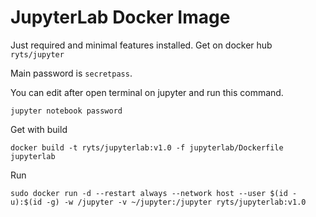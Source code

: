 # JupyterLab Docker Image

Just required and minimal features installed. Get on docker hub `ryts/jupyter`

Main password is `secretpass`.

You can edit after open terminal on jupyter and run this command.

```shell
jupyter notebook password
```

Get with build

```shell
docker build -t ryts/jupyterlab:v1.0 -f jupyterlab/Dockerfile jupyterlab
```

Run

```shell
sudo docker run -d --restart always --network host --user $(id -u):$(id -g) -w /jupyter -v ~/jupyter:/jupyter ryts/jupyterlab:v1.0
```
